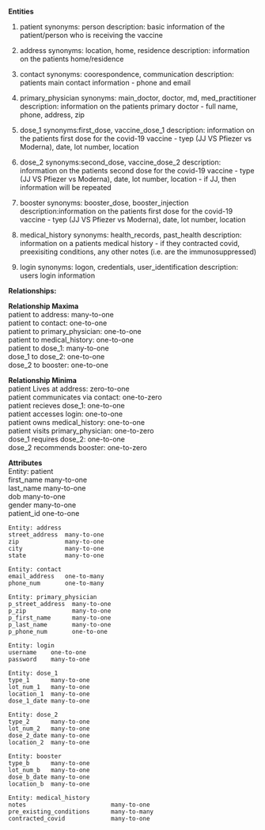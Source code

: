 **Entities**
1. patient
    synonyms: person
    description: basic information of the patient/person who is receiving the vaccine

2. address
    synonyms: location, home, residence
    description: information on the patients home/residence

3. contact
    synonyms: coorespondence, communication
    description: patients main contact information - phone and email

4. primary_physician
    synonyms: main_doctor, doctor, md, med_practitioner
    description: information on the patients primary doctor - full name, phone, address, zip

5. dose_1
    synonyms:first_dose, vaccine_dose_1
    description: information on the patients first dose for the covid-19 vaccine - tyep (JJ VS Pfiezer vs Moderna), date, lot number, location

6. dose_2
    synonyms:second_dose, vaccine_dose_2
    description: information on the patients second dose for the covid-19 vaccine - type (JJ VS Pfiezer vs Moderna), date, lot number, location - if JJ, then information will be repeated

7. booster
    synonyms: booster_dose, booster_injection
    description:information on the patients first dose for the covid-19 vaccine - tyep (JJ VS Pfiezer vs Moderna), date, lot number, location

8. medical_history
    synonyms: health_records, past_health
    description: information on a patients medical history - if they contracted covid, preexisiting conditions, any other notes (i.e. are the immunosuppressed)

9. login
    synonyms: logon, credentials, user_identification
    description: users login information

**Relationships:**

**Relationship Maxima**  
    patient to address: many-to-one  
    patient to contact: one-to-one  
    patient to primary_physician: one-to-one  
    patient to medical_history: one-to-one  
    patient to dose_1: many-to-one  
    dose_1 to dose_2: one-to-one  
    dose_2 to booster: one-to-one  
    
**Relationship Minima**  
    patient Lives at address: zero-to-one  
    patient communicates via contact: one-to-zero  
    patient recieves dose_1: one-to-one  
    patient accesses login: one-to-one  
    patient owns medical_history: one-to-one  
    patient visits primary_physician: one-to-zero  
    dose_1 requires dose_2: one-to-one  
    dose_2 recommends booster: one-to-zero  


**Attributes**  
    Entity: patient  
    first_name  many-to-one  
    last_name   many-to-one  
    dob         many-to-one  
    gender      many-to-one  
    patient_id  one-to-one  
    
    Entity: address  
    street_address  many-to-one  
    zip             many-to-one  
    city            many-to-one  
    state           many-to-one  
    
    Entity: contact
    email_address   one-to-many  
    phone_num       one-to-many  
    
    Entity: primary_physician  
    p_street_address  many-to-one  
    p_zip             many-to-one  
    p_first_name      many-to-one  
    p_last_name       many-to-one  
    p_phone_num       one-to-one  
    
    Entity: login  
    username    one-to-one  
    password    many-to-one  
    
    Entity: dose_1  
    type_1      many-to-one  
    lot_num_1   many-to-one  
    location_1  many-to-one  
    dose_1_date many-to-one  
    
    Entity: dose_2  
    type_2      many-to-one  
    lot_num_2   many-to-one  
    dose_2_date many-to-one  
    location_2  many-to-one  
    
    Entity: booster  
    type_b      many-to-one  
    lot_num_b   many-to-one  
    dose_b_date many-to-one  
    location_b  many-to-one 
    
    Entity: medical_history
    notes                        many-to-one
    pre_existing_conditions      many-to-many
    contracted_covid             many-to-one
    
